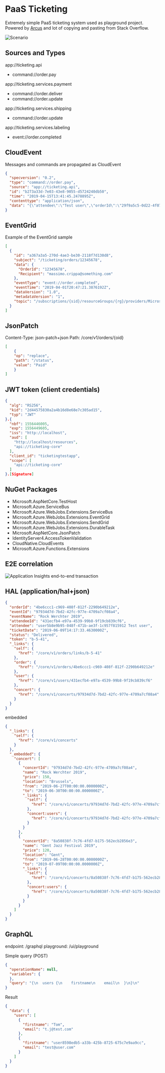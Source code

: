 # PaaS Ticketing
Extremely simple PaaS ticketing system used as playground project.
Powered by [Arcus](https://arcus-azure.net) and lot of copying and pasting from Stack Overflow.

![Scenario](./media/scenario.png)

## Sources and Types
app://ticketing.api
- command://order.pay

app://ticketing.services.payment
- command://order.deliver
- command://order.update

app://ticketing.services.shipping
- command://order.update

app://ticketing.services.labeling
- event://order.completed

## CloudEvent
Messages and commands are propagated as CloudEvent
```json
{
  "specversion": "0.2",
  "type": "command://order.pay",
  "source": "app://ticketing.api",
  "id": "b273a33d-7e03-43e8-9055-d5724240db50",
  "time": "2019-04-15T13:41:45.2478895Z",
  "contenttype": "application/json",
  "data": "{\"attendee\":\"Test user\",\"orderId\":\"29f9a5c5-0d22-4f07-93c3-1e769337755c\",\"token\":\"b9249d\"}"
}
```

## EventGrid
Example of the EventGrid sample

```json
[
  {
    "id": "a367a3a5-270d-4ae3-be30-2118f7d130d8",
    "subject": "/ticketing/orders/12345678",
    "data": {
      "OrderId": "12345678",
      "Recipient": "massimo.crippa@something.com"
    },
    "eventType": "event://order.completed",
    "eventTime": "2019-04-01T20:47:21.3876192Z",
    "dataVersion": "1.0",
    "metadataVersion": "1",
    "topic": "/subscriptions/{sid}/resourceGroups/{rg}/providers/Microsoft.EventGrid/topics/{topicname}"
  }
]
```

## JsonPatch
Content-Type: json-patch+json
Path: /core/v1/orders/{oid}
```json
[
	{ 
	"op": "replace", 
	"path": "/status", 
	"value": "Paid" 
	}
]
```

## JWT token (client credentials)
```json
{
  "alg": "RS256",
  "kid": "2d44575830a2a4b16d8e68e7c305ad15",
  "typ": "JWT"
}.{
  "nbf": 1556446005,
  "exp": 1556449605,
  "iss": "http://localhost",
  "aud": [
    "http://localhost/resources",
    "api://ticketing-core"
  ],
  "client_id": "ticketingtestapp",
  "scope": [
    "api://ticketing-core"
  ]
}.[Signature]
```


## NuGet Packages
- Microsoft.AspNetCore.TestHost
- Microsoft.Azure.ServiceBus
- Microsoft.Azure.WebJobs.Extensions.ServiceBus
- Microsoft.Azure.WebJobs.Extensions.EventGrid
- Microsoft.Azure.WebJobs.Extensions.SendGrid
- Microsoft.Azure.WebJobs.Extensions.DurableTask
- Microsoft.AspNetCore.JsonPatch
- IdentityServer4.AccessTokenValidation
- CloudNative.CloudEvents
- Microsoft.Azure.Functions.Extensions

## E2E correlation
![Application Insights end-to-end transaction](./media/e2e-correlation.png)

## HAL (application/hal+json)
```json
{
  "orderId": "4be6ccc1-c969-408f-812f-2290b649212e",
  "eventId": "97934d7d-7bd2-42fc-977e-4709a7cf08a4",
  "eventName": "Rock Werchter 2019",
  "attendeeId": "431ecfb4-e97a-4539-99b8-9f19cb839cf6",
  "attendee": "user5b8e9b95-048f-471b-ae3f-1c957f815912 Test user",
  "ticketDate": "2019-06-09T14:17:33.4630000Z",
  "status": "Delivered",
  "token": "b-5-41",
  "_links": {
    "self": {
      "href": "/core/v1/orders/links/b-5-41"
    },
    "order": {
      "href": "/core/v1/orders/4be6ccc1-c969-408f-812f-2290b649212e"
    },
    "user": {
      "href": "/core/v1/users/431ecfb4-e97a-4539-99b8-9f19cb839cf6"
    },
    "concert": {
      "href": "/core/v1/concerts/97934d7d-7bd2-42fc-977e-4709a7cf08a4"
    }
  }
}
```
embedded
```json
{
  "_links": {
    "self": {
      "href": "/core/v1/concerts"
    }
  },
  "_embedded": {
    "concert": [
      {
        "concertId": "97934d7d-7bd2-42fc-977e-4709a7cf08a4",
        "name": "Rock Werchter 2019",
        "price": 150,
        "location": "Brussels",
        "from": "2019-06-27T00:00:00.0000000Z",
        "to": "2019-06-30T00:00:00.0000000Z",
        "_links": {
          "self": {
            "href": "/core/v1/concerts/97934d7d-7bd2-42fc-977e-4709a7cf08a4"
          },
          "concert:users": {
            "href": "/core/v1/concerts/97934d7d-7bd2-42fc-977e-4709a7cf08a4/users"
          }
        }
      },
      {
        "concertId": "8a50838f-7c76-4fd7-b175-562ecb2856e3",
        "name": "Gent Jazz Festival 2019",
        "price": 120,
        "location": "Gent",
        "from": "2019-06-28T00:00:00.0000000Z",
        "to": "2019-07-09T00:00:00.0000000Z",
        "_links": {
          "self": {
            "href": "/core/v1/concerts/8a50838f-7c76-4fd7-b175-562ecb2856e3"
          },
          "concert:users": {
            "href": "/core/v1/concerts/8a50838f-7c76-4fd7-b175-562ecb2856e3/users"
          }
        }
      }
    ]
  }
}
```

## GraphQL
endpoint: /graphql
playground: /ui/playground

Simple query (POST)
```json
{
  "operationName": null,
  "variables": {    
  },
  "query": "{\n  users {\n    firstname\n    email\n  }\n}\n"
}
```

Result
```json
{
  "data": {
    "users": [
      {
        "firstname": "Tom",
        "email": "t.j@test.com"
      },
      {
        "firstname": "user8598edb5-a33b-425b-8725-675c7e9aa9cc",
        "email": "test@user.com"
      }
    ]
  }
}
```